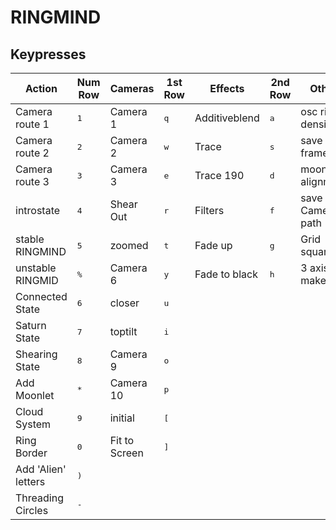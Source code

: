 # RINGMIND

## Keypresses


| Action              | Num Row        | Cameras     | 1st Row        | Effects       | 2nd Row        | Other           | 3rd Row      |
| --------------------| ---------------| ------------|----------------|---------------|----------------|-----------------|--------------|
| Camera route 1      |  <kbd>1</kbd>  | Camera 1    |  <kbd>q</kbd>  | Additiveblend |  <kbd>a</kbd>  | osc ring density| <kbd>c</kbd> |
| Camera route 2      |  <kbd>2</kbd>  | Camera 2    |  <kbd>w</kbd>  | Trace         |  <kbd>s</kbd>  | save frame      | <kbd>v</kbd> |
| Camera route 3      |  <kbd>3</kbd>  | Camera 3    |  <kbd>e</kbd>  | Trace 190     |  <kbd>d</kbd>  | moon alignment  | <kbd>m</kbd> |
| introstate          |  <kbd>4</kbd>  | Shear Out   |  <kbd>r</kbd>  | Filters       |  <kbd>f</kbd>  | save Camera path| <kbd>S</kbd> |
| stable RINGMIND     |  <kbd>5</kbd>  | zoomed      |  <kbd>t</kbd>  | Fade up       |  <kbd>g</kbd>  | Grid squares    | <kbd></kbd> |
| unstable RINGMID    |  <kbd>%</kbd>  | Camera 6    |  <kbd>y</kbd>  | Fade to black |  <kbd>h</kbd>  | 3 axis makers   | <kbd></kbd> |
| Connected State     |  <kbd>6</kbd>  | closer      |  <kbd>u</kbd>  |
| Saturn State        |  <kbd>7</kbd>  | toptilt     |  <kbd>i</kbd>  |
| Shearing State      |  <kbd>8</kbd>  | Camera 9    |  <kbd>o</kbd>  |
| Add Moonlet         |  <kbd>*</kbd>  | Camera 10   |  <kbd>p</kbd>  |
| Cloud System        |  <kbd>9</kbd>  | initial     |  <kbd>[</kbd>  |
| Ring Border         |  <kbd>0</kbd>  | Fit to Screen |  <kbd>]</kbd>|
| Add 'Alien' letters |  <kbd>)</kbd>  | 
| Threading Circles   |  <kbd>-</kbd>  | 

